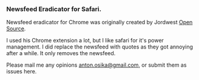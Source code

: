 ### Newsfeed Eradicator for Safari.
Newsfeed eradicator for Chrome was originally created by Jordwest [Open Source](https://github.com/jordwest/news-feed-eradicator). 

I used his Chrome extension a lot, but I like safari for it's power management. I did replace the newsfeed with quotes as they got annoying after a while. It only removes the newsfeed.

Please mail me any opinions anton.osika@gmail.com, or submit them as issues here.
